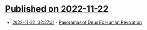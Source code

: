# [Published on 2022-11-22](index.md)

* [2022-11-22, 02:27:31](https://news.ycombinator.com/item?id=33701003) - [Panoramas of Deus Ex Human Revolution](https://joumxyzptlk.de/deusex_panorama.html)
